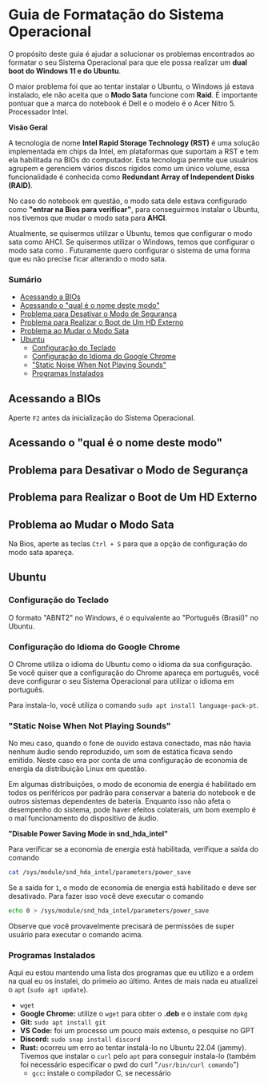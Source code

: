 # Guia de Formatação do Sistema Operacional

O propósito deste guia é ajudar a solucionar os problemas encontrados ao formatar o seu Sistema Operacional para que ele possa realizar um **dual boot do Windows 11 e do Ubuntu**.

O maior problema foi que ao tentar instalar o Ubuntu, o Windows já estava instalado, ele não aceita que o **Modo Sata** funcione com **Raid**. É importante pontuar que a marca do notebook é Dell e o modelo é o Acer Nitro 5. Processador Intel.

**Visão Geral**

A tecnologia de nome **Intel Rapid Storage Technology (RST)** é uma solução implementada em chips da Intel, em plataformas que suportam a RST e tem ela habilitada na BIOs do computador. Esta tecnologia permite que usuários agrupem e gerenciem vários discos rígidos como um único volume, essa funcionalidade é conhecida como **Redundant Array of Independent Disks (RAID)**.

No caso do notebook em questão, o modo sata dele estava configurado como **"entrar na Bios para verificar"**, para conseguirmos instalar o Ubuntu, nos tivemos que mudar o modo sata para **AHCI**.

Atualmente, se quisermos utilizar o Ubuntu, temos que configurar o modo sata como AHCI. Se quisermos utilizar o Windows, temos que configurar o modo sata como . Futuramente quero configurar o sistema de uma forma que eu não precise ficar alterando o modo sata.

### Sumário

- [Acessando a BIOs](#acessando-bios)
- [Acessando o "qual é o nome deste modo"](#)
- [Problema para Desativar o Modo de Segurança](#problema-desativar-modo-segurança)
- [Problema para Realizar o Boot de Um HD Externo](#problema-realizar-boot-hd-externo)
- [Problema ao Mudar o Modo Sata](#problema-mudar-modo-sata)
- [Ubuntu](#ubuntu)
    - [Configuração do Teclado](#configuração-teclado)
    - [Configuração do Idioma do Google Chrome](#configuração-idioma-google-chrome)
    - ["Static Noise When Not Playing Sounds"](#static-noise-when-not-playing-sounds)
    - [Programas Instalados](#programas-instalados)

## <a id="acessando-bios"></a>Acessando a BIOs

Aperte `F2` antes da inicialização do Sistema Operacional.

## <a id=""></a>Acessando o "qual é o nome deste modo"

## <a id="problema-desativar-modo-segurança"></a>Problema para Desativar o Modo de Segurança

## <a id="problema-realizar-boot-hd-externo"></a>Problema para Realizar o Boot de Um HD Externo

## <a id="problema-mudar-modo-sata"></a>Problema ao Mudar o Modo Sata

Na Bios, aperte as teclas `Ctrl + S` para que a opção de configuração do modo sata apareça.

## <a id = "ubuntu"></a>Ubuntu

### <a id="configuração-teclado"></a>Configuração do Teclado

O formato "ABNT2" no Windows, é o equivalente ao "Português (Brasil)" no Ubuntu.

### <a id="configuração-idioma-google-chrome"></a>Configuração do Idioma do Google Chrome

O Chrome utiliza o idioma do Ubuntu como o idioma da sua configuração. Se você quiser que a configuração do Chrome apareça em português, você deve configurar o seu Sistema Operacional para utilizar o idioma em portuguẽs.

Para instala-lo, você utiliza o comando `sudo apt install language-pack-pt`.

### <a id = "#static-noise-when-not-playing-sounds"></a>"Static Noise When Not Playing Sounds"

No meu caso, quando o fone de ouvido estava conectado, mas não havia nenhum áudio sendo reproduzido, um som de estática ficava sendo emitido. Neste caso era por conta de uma configuração de economia de energia da distribuição Linux em questão.

Em algumas distribuições, o modo de economia de energia é habilitado em todos os periféricos por padrão para conservar a bateria do notebook e de outros sistemas dependentes de bateria. Enquanto isso não afeta o desempenho do sistema, pode haver efeitos colaterais, um bom exemplo é o mal funcionamento do dispositivo de áudio.

**"Disable Power Saving Mode in snd_hda_intel"**

Para verificar se a economia de energia está habilitada, verifique a saída do comando

```bash
cat /sys/module/snd_hda_intel/parameters/power_save
```

Se a saída for `1`, o modo de economia de energia está habilitado e deve ser desativado. Para fazer isso você deve executar o comando

```bash
echo 0 > /sys/module/snd_hda_intel/parameters/power_save
```

Observe que você provavelmente precisará de permissões de super usuário para executar o comando acima.

### <a id="programas-instalados"></a>Programas Instalados

Aqui eu estou mantendo uma lista dos programas que eu utilizo e a ordem na qual eu os instalei, do primeio ao último. Antes de mais nada eu atualizei o `apt` (`sudo apt update`).

- `wget`
- **Google Chrome:** utilize o `wget` para obter o **.deb** e o instale com `dpkg`
- **Git:** `sudo apt install git`
- **VS Code:** foi um processo um pouco mais extenso, o pesquise no GPT
- **Discord:** `sudo snap install discord`
- **Rust:** ocorreu um erro ao tentar instalá-lo no Ubuntu 22.04 (jammy). Tivemos que instalar o `curl` pelo `apt` para conseguir instala-lo (também foi necessário especificar o pwd do curl "`/usr/bin/curl comando`")
    + `gcc`**:** instale o compilador C, se necessário